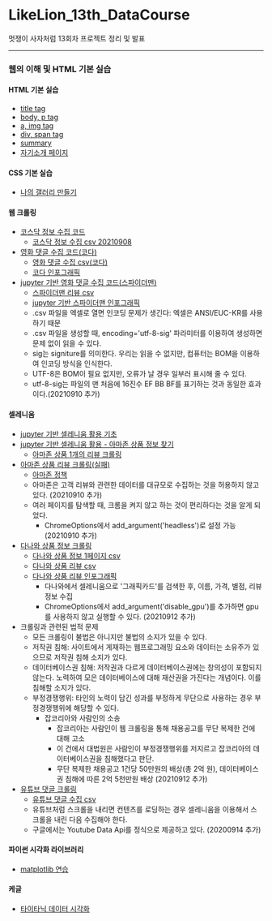 # LikeLion_13th_DataCourse
멋쟁이 사자처럼 13회차 프로젝트 정리 및 발표

***

### 웹의 이해 및 HTML 기본 실습
  #### HTML 기본 실습
  * [title tag](https://github.com/KimJinYeon/LikeLion_13th_DataCourse/blob/main/01_web_html/01_html_title.html)
  * [body, p tag](https://github.com/KimJinYeon/LikeLion_13th_DataCourse/blob/main/01_web_html/02_html_body.html)
  * [a, img tag](https://github.com/KimJinYeon/LikeLion_13th_DataCourse/blob/main/01_web_html/03_html_link_img.html)
  * [div, span tag](https://github.com/KimJinYeon/LikeLion_13th_DataCourse/blob/main/01_web_html/04_html_div_span.html)
  * [summary](https://github.com/KimJinYeon/LikeLion_13th_DataCourse/blob/main/01_web_html/05_html_summary.html)
  * [자기소개 페이지](https://kimjinyeon.github.io/LikeLion_13th_DataCourse/01_web_html/kimjinyeon/main.html)
    
  #### CSS 기본 실습
  * [나의 갤러리 만들기](https://kimjinyeon.github.io/LikeLion_13th_DataCourse/02_css_practice/11_img_gallery.html)
  
  #### 웹 크롤링
  * [코스닥 정보 수집 코드](https://github.com/KimJinYeon/LikeLion_13th_DataCourse/blob/main/04_web_data/07_kosdaq.py)
    - [코스닥 정보 수집 csv 20210908](https://github.com/KimJinYeon/LikeLion_13th_DataCourse/blob/main/04_web_data/kosdaq_csv)
  * [영화 댓글 수집 코드(코다)](https://github.com/KimJinYeon/LikeLion_13th_DataCourse/blob/main/04_web_data/12_review2.py)
    - [영화 댓글 수집 csv(코다)](https://github.com/KimJinYeon/LikeLion_13th_DataCourse/blob/main/04_web_data/코다댓글.csv)
    - [코다 인포그래픽](https://kimjinyeon.github.io/LikeLion_13th_DataCourse/04_web_data/김진연_wordcloud_코다.png)
  * [jupyter 기반 영화 댓글 수집 코드(스파이더맨)](https://github.com/KimJinYeon/LikeLion_13th_DataCourse/blob/main/05_selenium/movie.ipynb)
    - [스파이더맨 리뷰 csv](https://github.com/KimJinYeon/LikeLion_13th_DataCourse/blob/main/05_selenium/%EC%8A%A4%ED%8C%8C%EC%9D%B4%EB%8D%94%EB%A7%A8%EB%A6%AC%EB%B7%B0.csv)
    - [jupyter 기반 스파이더맨 인포그래픽](https://github.com/KimJinYeon/LikeLion_13th_DataCourse/blob/main/05_selenium/wordcloud_%EC%8A%A4%ED%8C%8C%EC%9D%B4%EB%8D%94%EB%A7%A8.png)
    - .csv 파일을 엑셀로 열면 인코딩 문제가 생긴다: 엑셀은 ANSI/EUC-KR를 사용하기 때문
    - .csv 파일을 생성할 때, encoding='utf-8-sig' 파라미터를 이용하여 생성하면 문제 없이 읽을 수 있다.
    - sig는 signiture를 의미한다. 우리는 읽을 수 없지만, 컴퓨터는 BOM을 이용하여 인코딩 방식을 인식한다.
    - UTF-8은 BOM이 필요 없지만, 오류가 날 경우 일부러 표시해 줄 수 있다.
    - utf-8-sig는 파일의 맨 처음에 16진수 EF BB BF를 표기하는 것과 동일한 효과이다.(20210910 추가)

  #### 셀레니움
  * [jupyter 기반 셀레니움 활용 기초](https://github.com/KimJinYeon/LikeLion_13th_DataCourse/blob/main/05_selenium/selenium.ipynb)
  * [jupyter 기반 셀레니움 활용 - 아마존 상품 정보 찾기](https://github.com/KimJinYeon/LikeLion_13th_DataCourse/blob/main/05_selenium/selenium2.ipynb)
    - [아마존 상품 1개의 리뷰 크롤링](https://github.com/KimJinYeon/LikeLion_13th_DataCourse/blob/main/05_selenium/amazon_computer_review.csv)
  * [아마존 상품 리뷰 크롤링(실패)](https://github.com/KimJinYeon/LikeLion_13th_DataCourse/blob/main/05_selenium/amazon_review.py)
    - [아마존 정책](https://www.amazon.com/robots.txt)
    - 아마존은 고객 리뷰와 관련한 데이터를 대규모로 수집하는 것을 허용하지 않고 있다. (20210910 추가)
    - 여러 페이지를 탐색할 때, 크롬을 켜지 않고 하는 것이 편리하다는 것을 알게 되었다.
      + ChromeOptions에서 add_argument('headless')로 설정 가능 (20210910 추가)
  * [다나와 상품 정보 크롤링](https://github.com/KimJinYeon/LikeLion_13th_DataCourse/blob/main/05_selenium/danawa.py)
    - [다나와 상품 정보 1페이지 csv](https://github.com/KimJinYeon/LikeLion_13th_DataCourse/blob/main/05_selenium/danawa_vga_info_p1.csv)
    - [다나와 상품 리뷰 csv](https://github.com/KimJinYeon/LikeLion_13th_DataCourse/blob/main/05_selenium/danawa_com.csv)
    - [다나와 상품 리뷰 인포그래픽](https://github.com/KimJinYeon/LikeLion_13th_DataCourse/blob/main/05_selenium/danawa_vga_wordcloud.png)
      - 다나와에서 셀레니움으로 '그래픽카드'를 검색한 후, 이름, 가격, 별점, 리뷰 정보 수집
      - ChromeOptions에서 add_argument('disable_gpu')를 추가하면 gpu를 사용하지 않고 실행할 수 있다. (20210912 추가)
  * 크롤링과 관련된 법적 문제
    - 모든 크롤링이 불법은 아니지만 불법의 소지가 있을 수 있다.
    - 저작권 침해: 사이트에서 게재하는 웹프로그래밍 요소와 데이터는 소유주가 있으므로 저작권 침해 소지가 있다.
    - 데이터베이스권 침해: 저작권과 다르게 데이터베이스권에는 창의성이 포함되지 않는다. 노력하여 모은 데이터베이스에 대해 재산권을 가진다는 개념이다. 이를 침해할 소지가 있다.
    - 부정경쟁행위: 타인의 노력이 담긴 성과를 부정하게 무단으로 사용하는 경우 부정경쟁행위에 해당할 수 있다.
      + 잡코리아와 사람인의 소송
        + 잡코리아는 사람인이 웹 크롤링을 통해 채용공고를 무단 복제한 건에 대해 고소
        + 이 건에서 대법원은 사람인이 부정경쟁행위를 저지르고 잡코리아의 데이터베이스권을 침해했다고 판단. 
        + 무단 복제한 채용공고 1건당 50만원의 배상(총 2억 원), 데이터베이스권 침해에 따른 2억 5천만원 배상 (20210912 추가)
  * [유튜브 댓글 크롤링](https://github.com/KimJinYeon/LikeLion_13th_DataCourse/blob/main/05_selenium/youtube.py)
    - [유튜브 댓글 수집 csv](https://github.com/KimJinYeon/LikeLion_13th_DataCourse/blob/main/05_selenium/yt_comment.csv)
    - 유튜브처럼 스크롤을 내리면 컨텐츠를 로딩하는 경우 셀레니움을 이용해서 스크롤을 내린 다음 수집해야 한다.
    - 구글에서는 Youtube Data Api를 정식으로 제공하고 있다. (20200914 추가)

  #### 파이썬 시각화 라이브러리
  * [matplotlib 연습](https://github.com/KimJinYeon/LikeLion_13th_DataCourse/blob/main/06_library/matplotlib.ipynb)
  #### 케글
  * [타이타닉 데이터 시각화](https://github.com/KimJinYeon/LikeLion_13th_DataCourse/blob/main/06_library/titanic.ipynb)
